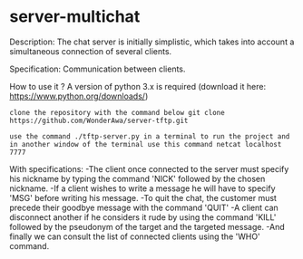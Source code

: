 # server-multichat
Description:
 The chat server is initially simplistic, which takes into account a simultaneous connection of several clients.
 
  Specification:
        Communication between clients.

 How to use it ?
    A version of python 3.x is required (download it here: https://www.python.org/downloads/)

    clone the repository with the command below git clone https://github.com/WonderAwa/server-tftp.git

    use the command ./tftp-server.py in a terminal to run the project and in another window of the terminal use this command netcat localhost 7777
 
With specifications:
    -The client once connected to the server must specify his nickname by typing the command 'NICK' followed by the chosen nickname.
    -If a client wishes to write a message he will have to specify 'MSG' before writing his message.
    -To quit the chat, the customer must precede their goodbye message with the command 'QUIT'
    -A client can disconnect another if he considers it rude by using the command 'KILL' followed by the pseudonym of the target and the targeted message.
    -And finally we can consult the list of connected clients using the 'WHO' command.


